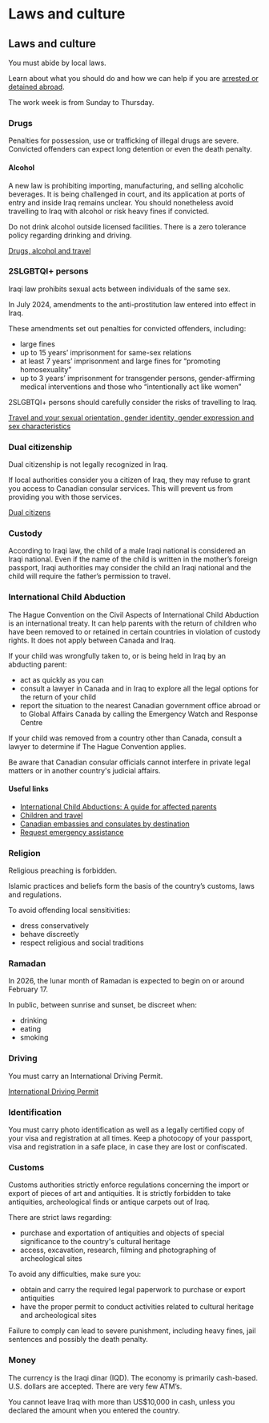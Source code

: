 # Laws and culture

## Laws and culture

You must abide by local laws.

Learn about what you should do and how we can help if you are [arrested or detained abroad](http://travel.gc.ca/assistance/emergency-info/arrest-detention).

The work week is from Sunday to Thursday.

### Drugs

Penalties for possession, use or trafficking of illegal drugs are severe. Convicted offenders can expect long detention or even the death penalty.

#### Alcohol

A new law is prohibiting importing, manufacturing, and selling alcoholic beverages. It is being challenged in court, and its application at ports of entry and inside Iraq remains unclear. You should nonetheless avoid travelling to Iraq with alcohol or risk heavy fines if convicted.

Do not drink alcohol outside licensed facilities. There is a zero tolerance policy regarding drinking and driving.

[Drugs, alcohol and travel](https://travel.gc.ca/travelling/health-safety/drugs)

### 2SLGBTQI+ persons

Iraqi law prohibits sexual acts between individuals of the same sex.

In July 2024, amendments to the anti-prostitution law entered into effect in Iraq.

These amendments set out penalties for convicted offenders, including:

* large fines
* up to 15 years’ imprisonment for same-sex relations
* at least 7 years’ imprisonment and large fines for “promoting homosexuality”
* up to 3 years’ imprisonment for transgender persons, gender-affirming medical interventions and those who “intentionally act like women”

2SLGBTQI+ persons should carefully consider the risks of travelling to Iraq.

[Travel and your sexual orientation, gender identity, gender expression and sex characteristics](https://travel.gc.ca/travelling/health-safety/lgbt-travel)

### Dual citizenship

Dual citizenship is not legally recognized in Iraq.

If local authorities consider you a citizen of Iraq, they may refuse to grant you access to Canadian consular services. This will prevent us from providing you with those services.

[Dual citizens](https://travel.gc.ca/travelling/documents/dual-citizenship)

### Custody

According to Iraqi law, the child of a male Iraqi national is considered an Iraqi national. Even if the name of the child is written in the mother’s foreign passport, Iraqi authorities may consider the child an Iraqi national and the child will require the father’s permission to travel.

### International Child Abduction

The Hague Convention on the Civil Aspects of International Child Abduction is an international treaty. It can help parents with the return of children who have been removed to or retained in certain countries in violation of custody rights. It does not apply between Canada and Iraq.

If your child was wrongfully taken to, or is being held in Iraq by an abducting parent:

* act as quickly as you can
* consult a lawyer in Canada and in Iraq to explore all the legal options for the return of your child
* report the situation to the nearest Canadian government office abroad or to Global Affairs Canada by calling the Emergency Watch and Response Centre

If your child was removed from a country other than Canada, consult a lawyer to determine if The Hague Convention applies.

Be aware that Canadian consular officials cannot interfere in private legal matters or in another country's judicial affairs.

#### Useful links

* [International Child Abductions: A guide for affected parents](https://travel.gc.ca/travelling/publications/international-child-abductions)
* [Children and travel](https://travel.gc.ca/travelling/children)
* [Canadian embassies and consulates by destination](https://travel.gc.ca/assistance/embassies-consulates)
* [Request emergency assistance](https://travel.gc.ca/assistance/emergency-assistance)

### Religion

Religious preaching is forbidden.

Islamic practices and beliefs form the basis of the country’s customs, laws and regulations.

To avoid offending local sensitivities:

* dress conservatively
* behave discreetly
* respect religious and social traditions

### Ramadan

In 2026, the lunar month of Ramadan is expected to begin on or around February 17.

In public, between sunrise and sunset, be discreet when:

* drinking
* eating
* smoking

### Driving

You must carry an International Driving Permit.

[International Driving Permit](https://travel.gc.ca/travelling/documents/international-driving-permit)

### Identification

You must carry photo identification as well as a legally certified copy of your visa and registration at all times. Keep a photocopy of your passport, visa and registration in a safe place, in case they are lost or confiscated.

### Customs

Customs authorities strictly enforce regulations concerning the import or export of pieces of art and antiquities. It is strictly forbidden to take antiquities, archeological finds or antique carpets out of Iraq.

There are strict laws regarding:

* purchase and exportation of antiquities and objects of special significance to the country's cultural heritage
* access, excavation, research, filming and photographing of archeological sites

To avoid any difficulties, make sure you:

* obtain and carry the required legal paperwork to purchase or export antiquities
* have the proper permit to conduct activities related to cultural heritage and archeological sites

Failure to comply can lead to severe punishment, including heavy fines, jail sentences and possibly the death penalty.

### Money

The currency is the Iraqi dinar (IQD). The economy is primarily cash-based. U.S. dollars are accepted. There are very few ATM’s.

You cannot leave Iraq with more than US$10,000 in cash, unless you declared the amount when you entered the country.